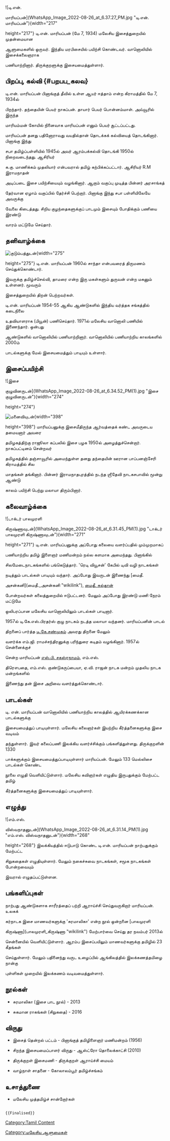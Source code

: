 ![டி.என்.
மாரியப்பன்](WhatsApp_Image_2022-08-26_at_6.37.27_PM.jpg "டி.என். மாரியப்பன்"){width="217"
height="217"} டி.என். மாரியப்பன் (மே 7, 1934) மலேசிய இசைத்துறையில் முதன்மையான
ஆளுமைகளில் ஒருவர். இந்திய மரபிசையில் பயிற்சி கொண்டவர். வானொலியில் இசைக்கலைஞராக
பணியாற்றினார். திருக்குறளுக்கு இசையமைத்துள்ளார்.

## பிறப்பு, கல்வி {#பறபப_கலவ}

டி.என். மாரியப்பன் பினாங்குத் தீவில் உள்ள ஆயர் ஈத்தாம் என்ற கிராமத்தில் மே 7, 1934ல்
பிறந்தார். தந்தையின் பெயர் நாகப்பன். தாயார் பெயர் பொன்னம்மாள். அவ்வூரில் இருந்த
மாரியம்மன் கோயில் நினைவாக மாரியப்பன் எனும் பெயர் சூட்டப்பட்டது.

மாரியப்பன் தனது பதினோராவது வயதில்தான் தொடக்கக் கல்வியைத் தொடங்கினார். பினாங்கு இந்து
சபா தமிழ்ப்பள்ளியில் 1945ல் அவர் ஆரம்பக்கல்வி தொடங்கி 1950ல் நிறைவடைந்தது. ஆசிரியர்
க.கு. மாணிக்கம் முதலியார் என்பவரால் தமிழ் கற்பிக்கப்பட்டார். ஆசிரியர் R.M இராமநாதன்
அடிப்படை இசை பயிற்சியையும் வழங்கினார். ஆறாம் வகுப்பு முடித்த பின்னர் அரசாங்கத்
தேர்வான ஏழாம் வகுப்பில் தேர்ச்சி பெற்றார். பினாங்கு இந்து சபா பள்ளியிலேயே அவருக்கு
வேலை கிடைத்தது. சிறிய குழந்தைகளுக்குப் பாடமும் இசையும் போதிக்கும் பணியை இரண்டு
வாரம் மட்டுமே செய்தார்.

## தனிவாழ்க்கை

![குடும்பத்துடன்](WhatsApp_Image_2022-08-26_at_6.36.05_PM(1).jpg "குடும்பத்துடன்"){width="275"
height="275"} டி.என். மாரியப்பன் 1960ல் சாந்தா என்பவரைத் திருமணம் செய்துக்கொண்டார்.
இவருக்கு தமிழ்ச்செல்வி, தாமரை என்ற இரு மகள்களும் துருவன் என்ற மகனும் உள்ளனர். மூவரும்
இசைத்துறையில் திறன் பெற்றவர்கள்.

டி.என். மாரியப்பன் 1954-55 ஆகிய ஆண்டுகளில் இந்திய வர்த்தக சங்கத்தில் கடைநிலை
உதவியாளராக (பியூன்) பணிசெய்தார். 1971ல் மலேசிய வானொலி பணியில் இணைந்தார். ஒன்பது
ஆண்டுகளில் வானொலியில் பணியாற்றினார். வானொலியில் பணியாற்றிய காலங்களில் 2000ம்
பாடல்களுக்கு மேல் இசையமைத்தும் பாடியும் உள்ளார்.

## இசைப்பயிற்சி

![இசை
குழுவினருடன்](WhatsApp_Image_2022-08-26_at_6.34.52_PM(1).jpg "இசை குழுவினருடன்"){width="274"
height="274"}
![மனைவியுடன்](WhatsApp_Image_2022-08-26_at_6.34.23_PM(1).jpg "மனைவியுடன்"){width="398"
height="398"} மாரியப்பனுக்கு இசைமீதிருந்த ஆர்வத்தைக் கண்ட அவருடைய தமையனார் அவரை
தமிழகத்திற்கு ராஜூலா கப்பலில் இசை பழக 1950ல் அழைத்துச்சென்றார். நாகப்பட்டினம் சென்றவர்
தமிழகத்தில் தஞ்சாவூரில் அமைந்துள்ள தனது தந்தையின் ஊரான பாப்பனஞ்சேரி கிராமத்தில் சில
மாதங்கள் தங்கினார். பின்னர் இராமநாதபுரத்தில் நடந்த ஶ்ரீதேவி நாடகசபாவில் மூன்று ஆண்டு
காலம் பயிற்சி பெற்று மலாயா திரும்பினார்.

## கலைவாழ்க்கை

![டாக்டர் பாலமுரளி
கிருஷ்ணாவுடன்](WhatsApp_Image_2022-08-26_at_6.31.45_PM(1).jpg "டாக்டர் பாலமுரளி கிருஷ்ணாவுடன்"){width="271"
height="271"} டி.என். மாரியப்பனுக்கு அப்போது கலையை வளர்ப்பதில் மும்முறமாகப்
பணியாற்றிய தமிழ் இளைஞர் மணிமன்றம் நல்ல களமாக அமைந்தது. பினாங்கில்
சிலமேடைநாடகங்களில் பங்கெடுத்தார். \'ரெடி வியூசன்\' கேபில் டிவி வழி நாடகங்கள்
நடித்தும் பாடல்கள் பாடியும் வந்தார். அப்போது இவருடன் இணைந்து [மைதீ.
அசன்கனி](மைதீ._அசன்கனி "wikilink"), [மைதீ. சுல்தான்](மைதீ._சுல்தான் "wikilink")
போன்றவர்கள் கலைத்துறையில் ஈடுபட்டனர். மேலும் அப்போது இரண்டு மணி நேரம் மட்டுமே
ஒலிபரப்பான மலேசிய வானொலியிலும் பாடல்கள் பாடினார்.

1957ல் டி.கே.எஸ்.பிரதர்ஸ் குழு நாடகம் நடத்த மலாயா வந்தனர். மாரியப்பனின் பாடல்
திறனைப் பார்த்த [டி.கே.சண்முகம்](டி.கே.சண்முகம் "wikilink") அவரது திறனை மேலும்
வளர்க்க எம்.ஜி. ராமச்சந்திரனுக்கு பரிந்துரை கடிதம் வழங்கினார். 1957ல் சென்னைக்குச்
சென்ற மாரியப்பன் [எஸ்.பி. சகஸ்ரநாமம்](எஸ்.பி._சகஸ்ரநாமம் "wikilink"), எம்.எஸ்.
திரௌபதை, எம்.எஸ். குண்டுகருப்பையா, ஏ.வி. ராஜன் நாடக மன்றம் முதலிய நாடக மன்றங்களில்
இணைந்து தன் இசை அறிவை வளர்த்துக்கொண்டார்.

## பாடல்கள்

டி. என். மாரியப்பன் வானொலியில் பணியாற்றிய காலத்தில் ஆயிரக்கணக்கான பாடல்களுக்கு
இசையமைத்துப் பாடியுள்ளார். மலேசிய கலைஞர்கள் இயற்றிய கீர்த்தனைகளுக்கு இசை வடிவம்
தந்துள்ளார். இவர் கலைப்பணி இலக்கிய வளர்ச்சிக்கும் பங்களித்துள்ளது. திருக்குறளின் 1330
பாக்களுக்கும் இசையமைத்துப்பாடியுள்ளார் மாரியப்பன். மேலும் 133 மெல்லிசை பாடல்கள் கொண்ட
நூலை எழுதி வெளியிட்டுள்ளார். மலேசிய கவிஞர்கள் எழுதிய இருபதுக்கும் மேற்பட்ட தமிழ்
கீர்த்தனைகளுக்கு இசையமைத்துப் பாடியுள்ளார்.

## எழுத்து

![எம்.எஸ்.
விஸ்வநாதனுடன்](WhatsApp_Image_2022-08-26_at_6.31.14_PM(1).jpg "எம்.எஸ். விஸ்வநாதனுடன்"){width="268"
height="268"} இலக்கியத்தில் ஈடுபாடு கொண்ட டி.என். மாரியப்பன் நாற்பதுக்கும் மேற்பட்ட
சிறுகதைகள் எழுதியுள்ளார். மேலும் நகைச்சுவை நாடகங்கள், சமூக நாடகங்கள் போன்றவையும்
இவரால் எழுதப்பட்டுள்ளன.

## பங்களிப்புகள்

நாற்பது ஆண்டுகளாக சாரீரத்தைப் பற்றி ஆராய்ச்சி செய்துவருகிறார் மாரியப்பன். உலகக்
கர்நாடக இசை மாணவர்களுக்கு \'சுரமாலிகா\' என்ற நூல் ஒன்றனை [பாலமுரளி
கிருஷ்ணா](பாலமுரளி_கிருஷ்ணா "wikilink") மேற்பார்வை செய்து தர நவம்பர் 2013ல்
சென்னையில் வெளியிட்டுள்ளார். ஆரம்ப இசைப்பயிலும் மாணவர்களுக்கு தமிழில் 23 கீதங்கள்
செய்துள்ளார். மேலும் பதினைந்து வருட உழைப்பில் ஆங்கிலத்தில் இலக்கணத்தமிழை நான்கு
புள்ளிகள் முறையில் இலக்கணம் வடிவமைத்துள்ளார்.

## நூல்கள்

-   சுரமாலிகா (இசை பாட நூல்) - 2013
-   சுகமான ராகங்கள் (சிறுகதை) - 2016

## விருது

-   இசைத் தென்றல் பட்டம் - பினாங்குத் தமிழிளைஞர் மணிமன்றம் (1956)
-   சிறந்த இசையமைப்பாளர் விருது - ஆஸ்ட்ரோ தொலைக்காட்சி (2010)
-   திருக்குறள் இசைமணி - திருக்குறள் ஆராய்ச்சி மையம்
-   வாழ்நாள் சாதனை - கோலாலம்பூர் தமிழ்ச்சங்கம்

## உசாத்துணை

-   மலேசிய முத்தமிழ்ச் சான்றோர்கள்

```{=mediawiki}
{{Finalised}}
```
[Category:Tamil Content](Category:Tamil_Content "wikilink")
[Category:மலேசிய ஆளுமைகள்](Category:மலேசிய_ஆளுமைகள் "wikilink")
